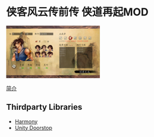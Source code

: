 # 侠客风云传前传 侠道再起MOD
<img src="https://github.com/re-esper/HeroicRebirth/blob/main/document/1.png" width="50%" height="50%">

[简介](https://github.com/re-esper/HeroicRebirth/document/README.md)

## Thirdparty Libraries
* [Harmony](https://github.com/pardeike/Harmony)
* [Unity Doorstop](https://github.com/NeighTools/UnityDoorstop)
